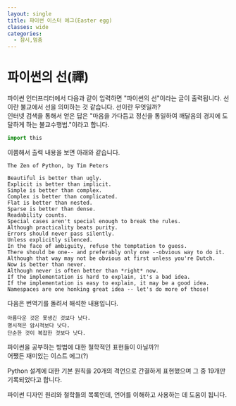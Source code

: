 ```yaml
---
layout: single
title: 파이썬 이스터 에그(Easter egg)
classes: wide
categories:
  - 잠시,멈춤
---  
```


# 파이썬의 선(禪)

파이썬 인터프리터에서 다음과 같이 입력하면 "파이썬의 선"이라는 글이 출력됩니다.
선이란 불교에서 선을 의미하는 것 같습니다. 선이란 무엇일까?  
인터넷 검색을 통해서 얻은 답은 "마음을 가다듬고 정신을 통일하여 깨달음의 경지에 도달하게 하는 불교수행법."이라고 합니다.

```python
import this
```

이쯤해서 출력 내용을 보면 아래와 같습니다.  
```
The Zen of Python, by Tim Peters

Beautiful is better than ugly.
Explicit is better than implicit.
Simple is better than complex.
Complex is better than complicated.
Flat is better than nested.
Sparse is better than dense.
Readability counts.
Special cases aren't special enough to break the rules.
Although practicality beats purity.
Errors should never pass silently.
Unless explicitly silenced.
In the face of ambiguity, refuse the temptation to guess.
There should be one-- and preferably only one --obvious way to do it.
Although that way may not be obvious at first unless you're Dutch.
Now is better than never.
Although never is often better than *right* now.
If the implementation is hard to explain, it's a bad idea.
If the implementation is easy to explain, it may be a good idea.
Namespaces are one honking great idea -- let's do more of those!
```
다음은 번역기를 돌려서 해석한 내용입니다.
```
아름다운 것은 못생긴 것보다 낫다.
명시적은 암시적보다 낫다.
단순한 것이 복잡한 것보다 낫다.

```

파이썬을 공부하는 방법에 대한 철학적인 표현들이 아닐까?!  
어쨌든 재미있는 이스트 에그(?)  

Python 설계에 대한 기본 원칙을 20개의 격언으로 간결하게 표현했으며 그 중 19개만 기록되었다고 합니다. 

파이썬 디자인 원리와 철학들의 목록인데, 언어를 이해하고 사용하는 데 도움이 됩니다.



